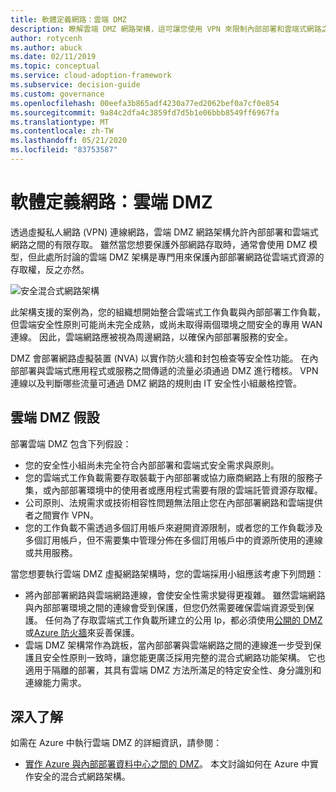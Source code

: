 ```yaml
---
title: 軟體定義網路：雲端 DMZ
description: 瞭解雲端 DMZ 網路架構，這可讓您使用 VPN 來限制內部部署和雲端式網路之間的存取。
author: rotycenh
ms.author: abuck
ms.date: 02/11/2019
ms.topic: conceptual
ms.service: cloud-adoption-framework
ms.subservice: decision-guide
ms.custom: governance
ms.openlocfilehash: 00eefa3b865adf4230a77ed2062bef0a7cf0e854
ms.sourcegitcommit: 9a84c2dfa4c3859fd7d5b1e06bbb8549ff6967fa
ms.translationtype: MT
ms.contentlocale: zh-TW
ms.lasthandoff: 05/21/2020
ms.locfileid: "83753587"
---
```

# <a name="software-defined-networking-cloud-dmz"></a>軟體定義網路：雲端 DMZ

透過虛擬私人網路 (VPN) 連線網路，雲端 DMZ 網路架構允許內部部署和雲端式網路之間的有限存取。 雖然當您想要保護外部網路存取時，通常會使用 DMZ 模型，但此處所討論的雲端 DMZ 架構是專門用來保護內部部署網路從雲端式資源的存取權，反之亦然。

![安全混合式網路架構](https://docs.microsoft.com/azure/architecture/reference-architectures/dmz/images/dmz-private.png)

此架構支援的案例為，您的組織想開始整合雲端式工作負載與內部部署工作負載，但雲端安全性原則可能尚未完全成熟，或尚未取得兩個環境之間安全的專用 WAN 連線。 因此，雲端網路應被視為周邊網路，以確保內部部署服務的安全。

DMZ 會部署網路虛擬裝置 (NVA) 以實作防火牆和封包檢查等安全性功能。 在內部部署與雲端式應用程式或服務之間傳遞的流量必須通過 DMZ 進行稽核。 VPN 連線以及判斷哪些流量可通過 DMZ 網路的規則由 IT 安全性小組嚴格控管。

## <a name="cloud-dmz-assumptions"></a>雲端 DMZ 假設

部署雲端 DMZ 包含下列假設：

- 您的安全性小組尚未完全符合內部部署和雲端式安全需求與原則。
- 您的雲端式工作負載需要存取裝載于內部部署或協力廠商網路上有限的服務子集，或內部部署環境中的使用者或應用程式需要有限的雲端託管資源存取權。
- 公司原則、法規需求或技術相容性問題無法阻止您在內部部署網路和雲端提供者之間實作 VPN。
- 您的工作負載不需透過多個訂用帳戶來避開資源限制，或者您的工作負載涉及多個訂用帳戶，但不需要集中管理分佈在多個訂用帳戶中的資源所使用的連線或共用服務。

當您想要執行雲端 DMZ 虛擬網路架構時，您的雲端採用小組應該考慮下列問題：

- 將內部部署網路與雲端網路連線，會使安全性需求變得更複雜。 雖然雲端網路與內部部署環境之間的連線會受到保護，但您仍然需要確保雲端資源受到保護。 任何為了存取雲端式工作負載所建立的公用 Ip，都必須使用[公開的 DMZ](https://docs.microsoft.com/azure/architecture/reference-architectures/dmz/secure-vnet-dmz?toc=/azure/cloud-adoption-framework/toc.json&bc=/azure/cloud-adoption-framework/_bread/toc.json)或[Azure 防火牆](https://docs.microsoft.com/azure/firewall/overview)來妥善保護。
- 雲端 DMZ 架構常作為跳板，當內部部署與雲端網路之間的連線進一步受到保護且安全性原則一致時，讓您能更廣泛採用完整的混合式網路功能架構。 它也適用于隔離的部署，其具有雲端 DMZ 方法所滿足的特定安全性、身分識別和連線能力需求。

## <a name="learn-more"></a>深入了解

如需在 Azure 中執行雲端 DMZ 的詳細資訊，請參閱：

- [實作 Azure 與內部部署資料中心之間的 DMZ](https://docs.microsoft.com/azure/architecture/reference-architectures/dmz/secure-vnet-dmz)。 本文討論如何在 Azure 中實作安全的混合式網路架構。
